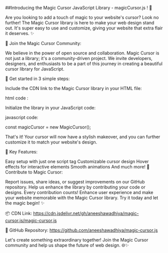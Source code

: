 ##Introducing the Magic Cursor JavaScript Library - magicCursor.js ! 🚀

Are you looking to add a touch of magic to your website's cursor? Look no further! The Magic Cursor library is here to make your web design stand out. It's super easy to use and customize, giving your website that extra flair it deserves. ✨

🤝 Join the Magic Cursor Community:

We believe in the power of open source and collaboration. Magic Cursor is not just a library; it's a community-driven project. We invite developers, designers, and enthusiasts to be a part of this journey in creating a beautiful cursor library for JavaScript.

🔗 Get started in 3 simple steps:

Include the CDN link to the Magic Cursor library in your HTML file:

html code :

<script src="https://cdn.jsdelivr.net/gh/aneeshawadhiya/magic-cursor.js/magic-cursor.js"></script>

Initialize the library in your JavaScript code:

javascript code:

const magicCursor = new MagicCursor();

That's it! Your cursor will now have a stylish makeover, and you can further customize it to match your website's design.

🔮 Key Features:

Easy setup with just one script tag
Customizable cursor design
Hover effects for interactive elements
Smooth animations
And much more!
🌟 Contribute to Magic Cursor:

Report issues, share ideas, or suggest improvements on our GitHub repository.
Help us enhance the library by contributing your code or designs. Every contribution counts!
Enhance user experience and make your website memorable with the Magic Cursor library. Try it today and let the magic begin! ✨

📦 CDN Link:
https://cdn.jsdelivr.net/gh/aneeshawadhiya/magic-cursor.js/magic-cursor.js

🚀 GitHub Repository:
https://github.com/aneeshawadhiya/magic-cursor.js

Let's create something extraordinary together! Join the Magic Cursor community and help us shape the future of web design. 🌐✨

